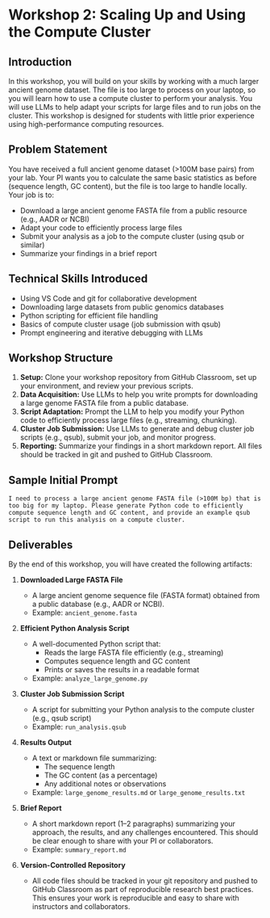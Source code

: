 # Workshop 2: Scaling Up and Using the Compute Cluster

## Introduction
In this workshop, you will build on your skills by working with a much larger ancient genome dataset. The file is too large to process on your laptop, so you will learn how to use a compute cluster to perform your analysis. You will use LLMs to help adapt your scripts for large files and to run jobs on the cluster. This workshop is designed for students with little prior experience using high-performance computing resources.

## Problem Statement
You have received a full ancient genome dataset (>100M base pairs) from your lab. Your PI wants you to calculate the same basic statistics as before (sequence length, GC content), but the file is too large to handle locally. Your job is to:
- Download a large ancient genome FASTA file from a public resource (e.g., AADR or NCBI)
- Adapt your code to efficiently process large files
- Submit your analysis as a job to the compute cluster (using qsub or similar)
- Summarize your findings in a brief report

## Technical Skills Introduced
- Using VS Code and git for collaborative development
- Downloading large datasets from public genomics databases
- Python scripting for efficient file handling
- Basics of compute cluster usage (job submission with qsub)
- Prompt engineering and iterative debugging with LLMs

## Workshop Structure
1. **Setup:** Clone your workshop repository from GitHub Classroom, set up your environment, and review your previous scripts.
2. **Data Acquisition:** Use LLMs to help you write prompts for downloading a large genome FASTA file from a public database.
3. **Script Adaptation:** Prompt the LLM to help you modify your Python code to efficiently process large files (e.g., streaming, chunking).
4. **Cluster Job Submission:** Use LLMs to generate and debug cluster job scripts (e.g., qsub), submit your job, and monitor progress.
5. **Reporting:** Summarize your findings in a short markdown report. All files should be tracked in git and pushed to GitHub Classroom.

## Sample Initial Prompt
```
I need to process a large ancient genome FASTA file (>100M bp) that is too big for my laptop. Please generate Python code to efficiently compute sequence length and GC content, and provide an example qsub script to run this analysis on a compute cluster.
```

## Deliverables
By the end of this workshop, you will have created the following artifacts:

1. **Downloaded Large FASTA File**
   - A large ancient genome sequence file (FASTA format) obtained from a public database (e.g., AADR or NCBI).
   - Example: `ancient_genome.fasta`

2. **Efficient Python Analysis Script**
   - A well-documented Python script that:
     - Reads the large FASTA file efficiently (e.g., streaming)
     - Computes sequence length and GC content
     - Prints or saves the results in a readable format
   - Example: `analyze_large_genome.py`

3. **Cluster Job Submission Script**
   - A script for submitting your Python analysis to the compute cluster (e.g., qsub script)
   - Example: `run_analysis.qsub`

4. **Results Output**
   - A text or markdown file summarizing:
     - The sequence length
     - The GC content (as a percentage)
     - Any additional notes or observations
   - Example: `large_genome_results.md` or `large_genome_results.txt`

5. **Brief Report**
   - A short markdown report (1–2 paragraphs) summarizing your approach, the results, and any challenges encountered. This should be clear enough to share with your PI or collaborators.
   - Example: `summary_report.md`

6. **Version-Controlled Repository**
   - All code files should be tracked in your git repository and pushed to GitHub Classroom as part of reproducible research best practices. This ensures your work is reproducible and easy to share with instructors and collaborators.
